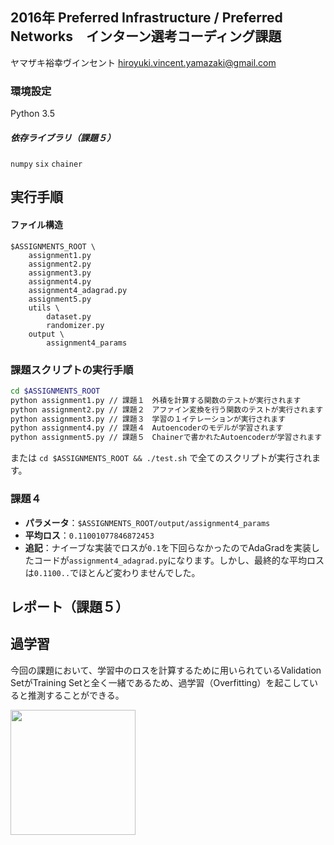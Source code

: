 
## 2016年 Preferred Infrastructure / Preferred Networks　インターン選考コーディング課題

ヤマザキ裕幸ヴインセント hiroyuki.vincent.yamazaki@gmail.com

###  環境設定

Python 3.5

##### 依存ライブラリ（課題５）

`numpy`
`six`
`chainer`

## 実行手順

#### ファイル構造

```
$ASSIGNMENTS_ROOT \
	assignment1.py
	assignment2.py
	assignment3.py
	assignment4.py
	assignment4_adagrad.py
	assignment5.py
	utils \
		dataset.py
		randomizer.py
	output \
		assignment4_params
```

### 課題スクリプトの実行手順

```bash
cd $ASSIGNMENTS_ROOT
python assignment1.py // 課題１　外積を計算する関数のテストが実行されます
python assignment2.py // 課題２　アファイン変換を行う関数のテストが実行されます
python assignment3.py // 課題３　学習の１イテレーションが実行されます
python assignment4.py // 課題４　Autoencoderのモデルが学習されます
python assignment5.py // 課題５　Chainerで書かれたAutoencoderが学習されます
```

または `cd $ASSIGNMENTS_ROOT && ./test.sh` で全てのスクリプトが実行されます。

### 課題４

- **パラメータ**：`$ASSIGNMENTS_ROOT/output/assignment4_params`
- **平均ロス**：`0.11001077846872453`
- **追記**：ナイーブな実装でロスが`0.1`を下回らなかったのでAdaGradを実装したコードが`assignment4_adagrad.py`になります。しかし、最終的な平均ロスは`0.1100..`でほとんど変わりませんでした。 

## レポート（課題５）

## 過学習

今回の課題において、学習中のロスを計算するために用いられているValidation SetがTraining Setと全く一緒であるため、過学習（Overfitting）を起こしていると推測することができる。

<img src="aaa.png" style="width: 200px">

